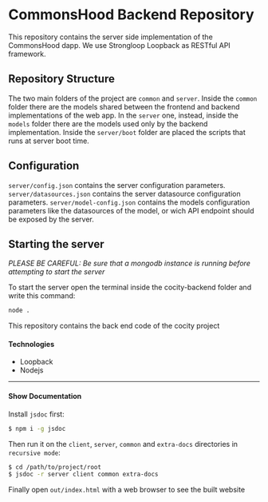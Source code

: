 # CommonsHood Backend Repository
This repository contains the server side implementation of the CommonsHood dapp. We use Strongloop Loopback as RESTful API framework.

## Repository Structure
The two main folders of the project are `common` and `server`. Inside the `common` folder there are the models shared between the frontend and backend implementations of the web app. In the `server` one, instead, inside the `models` folder there are the models used only by the backend implementation.
Inside the `server/boot` folder are placed the scripts that runs at server boot time.

## Configuration
`server/config.json` contains the server configuration parameters. `server/datasources.json` contains the server datasource configuration parameters. `server/model-config.json` contains the models configuration parameters like the datasources of the model, or wich API endpoint should be exposed by the server.

## Starting the server
*PLEASE BE CAREFUL: Be sure that a mongodb instance is running before attempting to start the server*

To start the server open the terminal inside the cocity-backend folder and write this command:

``` bash
node .
```
This repository contains the back end code of the cocity project

#### Technologies
- Loopback
- Nodejs

---

#### Show Documentation

Install `jsdoc` first:

``` sh
$ npm i -g jsdoc
```

Then run it on the `client`, `server`, `common` and `extra-docs` directories in `recursive mode`:
``` sh
$ cd /path/to/project/root
$ jsdoc -r server client common extra-docs
```

Finally open `out/index.html` with a web browser to see the built website
